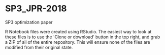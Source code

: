 # SP3_JPR-2018
SP3 optimization paper

R Notebook files were created using RStudio. The easiest way to look at these files is to use the 'Clone or download' button in the top right, and grab a ZIP of all of the entire repository. This will ensure none of the files are modified from their original state.
